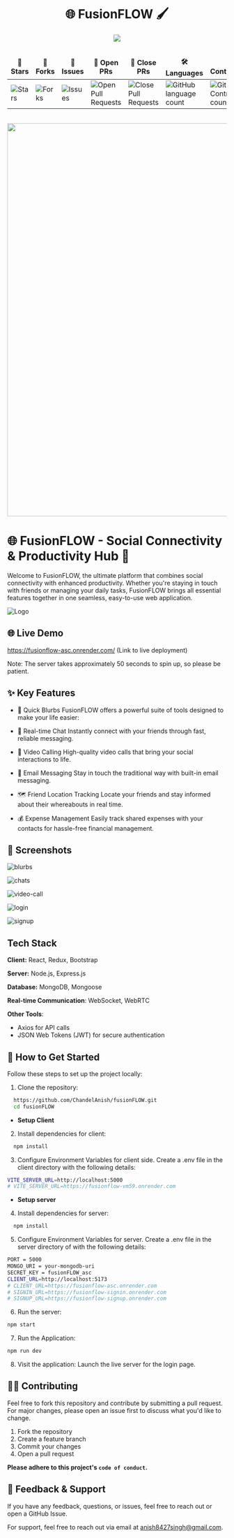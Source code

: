 <div align="center">

# 🌐 FusionFLOW 🖌️

<img  src="https://readme-typing-svg.herokuapp.com?color=45ffaa&center=true&vCenter=true&size=40&width=900&height=80&lines=Welcome+to+fusion+FLOW!"/>
</div>

<div align = "center">
<br>

<table align="center">
    <thead align="center">
        <tr border: 1px;>
            <td><b>🌟 Stars</b></td>
            <td><b>🍴 Forks</b></td>
            <td><b>🐛 Issues</b></td>
            <td><b>🔔 Open PRs</b></td>
            <td><b>🔕 Close PRs</b></td>
            <td><b>🛠️ Languages</b></td>
            <td><b>👥 Contributors</b></td>
        </tr>
     </thead>
    <tbody>
         <tr>
            <td><img alt="Stars" src="https://img.shields.io/github/stars/ChandelAnish/fusionFLOW?style=flat&logo=github"/></td>
            <td><img alt="Forks" src="https://img.shields.io/github/forks/ChandelAnish/fusionFLOW?style=flat&logo=github"/></td>
            <td><img alt="Issues" src="https://img.shields.io/github/issues/ChandelAnish/fusionFLOW?style=flat&logo=github"/></td>
            <td><img alt="Open Pull Requests" src="https://img.shields.io/github/issues-pr/ChandelAnish/fusionFLOW?style=flat&logo=github"/></td>
           <td><img alt="Close Pull Requests" src="https://img.shields.io/github/issues-pr-closed/ChandelAnish/fusionFLOW?style=flat&color=critical&logo=github"/></td>
           <td><img alt="GitHub language count" src="https://img.shields.io/github/languages/count/ChandelAnish/fusionFLOW?style=flat&color=green&logo=github"></td>
         <td><img alt="GitHub Contributors count" src="https://img.shields.io/github/contributors/ChandelAnish/fusionFLOW?style=flat&color=blue&logo=github"/></td>
        </tr>
    </tbody>
</table>
</div>
<br>

<!--Line-->
<img src="https://user-images.githubusercontent.com/74038190/212284100-561aa473-3905-4a80-b561-0d28506553ee.gif" width="900"> 

# 🌐 FusionFLOW - Social Connectivity & Productivity Hub 🚀

Welcome to FusionFLOW, the ultimate platform that combines social connectivity with enhanced productivity. Whether you're staying in touch with friends or managing your daily tasks, FusionFLOW brings all essential features together in one seamless, easy-to-use web application.


![Logo](https://drive.google.com/uc?id=1YUvXiZwIn-bipZoX5aUgk3Eihlv4Zaa2)


## 🌐 Live Demo

 https://fusionflow-asc.onrender.com/ (Link to live deployment)
 
Note: The server takes approximately 50 seconds to spin up, so please be patient.


## ✨ Key Features

- 🔗 Quick Blurbs
FusionFLOW offers a powerful suite of tools designed to make your life easier:

- 💬 Real-time Chat
Instantly connect with your friends through fast, reliable messaging.

- 🎥 Video Calling
High-quality video calls that bring your social interactions to life.

- 📧 Email Messaging
Stay in touch the traditional way with built-in email messaging.

- 🗺️ Friend Location Tracking
Locate your friends and stay informed about their whereabouts in real time.

- 💰 Expense Management
Easily track shared expenses with your contacts for hassle-free financial management.
## 📸 Screenshots

![blurbs](https://drive.google.com/uc?id=1a26R7P6tGH8lpPlrn3pR4PGjzXY83P1F)

![chats](https://drive.google.com/uc?id=1d6eqzTNdCpGhPnE_QHcrPMt-TUHp8kn2)

![video-call](https://drive.google.com/uc?id=1kIF5E-qrIhkPXyhYRhTgAhGiTiFfHp5f)

![login](https://drive.google.com/uc?id=1j_-oOCLk_BVWsXZgsxAVgwYp4kPQCyGD)

![signup](https://drive.google.com/uc?id=1vgn8w2FeHU-HoimR_4Ib1J5XI7kUXptn)

## Tech Stack

**Client:** React, Redux, Bootstrap

**Server:** Node.js, Express.js

**Database:** MongoDB, Mongoose

**Real-time Communication**: WebSocket, WebRTC

**Other Tools**:

- Axios for API calls
- JSON Web Tokens (JWT) for secure authentication


## 🚀 How to Get Started

Follow these steps to set up the project locally:

1. Clone the repository:
```bash
  https://github.com/ChandelAnish/fusionFLOW.git
  cd fusionFLOW
```

- **Setup Client**

2. Install dependencies for client:
```bash
  npm install
```

3. Configure Environment Variables for client side. Create a .env file in the client directory with the following details:
```bash
VITE_SERVER_URL=http://localhost:5000
# VITE_SERVER_URL=https://fusionflow-vm59.onrender.com
```

- **Setup server**

4. Install dependencies for server:
```bash
  npm install
```

5. Configure Environment Variables for server. Create a .env file in the server directory of with the following details:
```bash
PORT = 5000
MONGO_URI = your-mongodb-uri
SECRET_KEY = fusionFLOW_asc
CLIENT_URL=http://localhost:5173
# CLIENT_URL=https://fusionflow-asc.onrender.com
# SIGNIN_URL=https://fusionflow-signin.onrender.com
# SIGNUP_URL=https://fusionflow-signup.onrender.com
```

6. Run the server:
```bash
npm start
```

7. Run the Application:
```bash
npm run dev
```

8. Visit the application:
Launch the live server for the login page.

## 👨‍💻 Contributing

Feel free to fork this repository and contribute by submitting a pull request. For major changes, please open an issue first to discuss what you'd like to change.

1. Fork the repository
2. Create a feature branch
3. Commit your changes
4. Open a pull request

**Please adhere to this project's `code of conduct`.**


## 💬 Feedback & Support

If you have any feedback, questions, or issues, feel free to reach out or open a GitHub Issue.


For support, feel free to reach out via email at anish8427singh@gmail.com.

